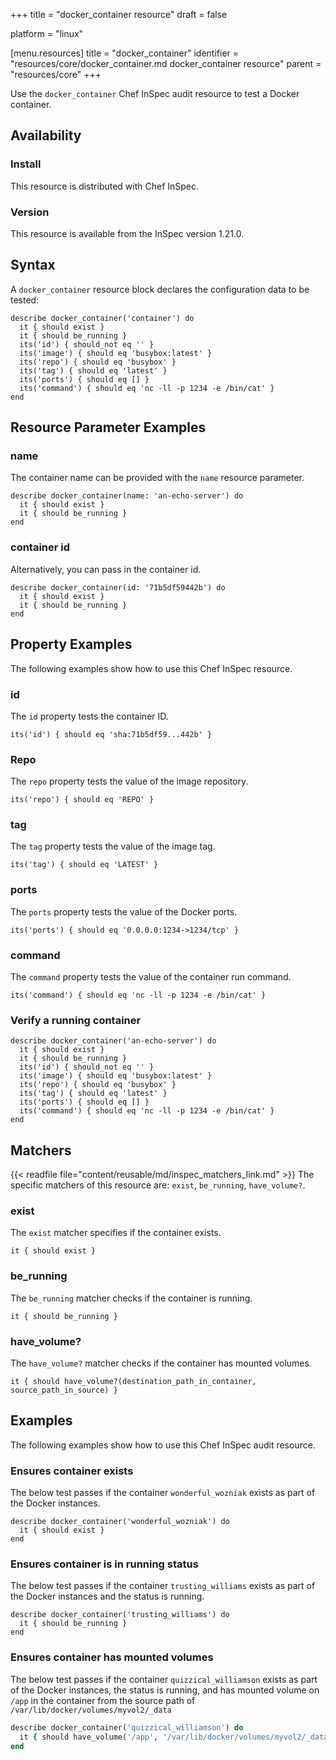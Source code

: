 +++
title = "docker_container resource"
draft = false

platform = "linux"

[menu.resources]
    title = "docker_container"
    identifier = "resources/core/docker_container.md docker_container resource"
    parent = "resources/core"
+++

Use the `docker_container` Chef InSpec audit resource to test a Docker container.

## Availability

### Install

This resource is distributed with Chef InSpec.

### Version

This resource is available from the InSpec version 1.21.0.

## Syntax

A `docker_container` resource block declares the configuration data to be tested:

    describe docker_container('container') do
      it { should exist }
      it { should be_running }
      its('id') { should_not eq '' }
      its('image') { should eq 'busybox:latest' }
      its('repo') { should eq 'busybox' }
      its('tag') { should eq 'latest' }
      its('ports') { should eq [] }
      its('command') { should eq 'nc -ll -p 1234 -e /bin/cat' }
    end

## Resource Parameter Examples

### name

The container name can be provided with the `name` resource parameter.

    describe docker_container(name: 'an-echo-server') do
      it { should exist }
      it { should be_running }
    end

### container id

Alternatively, you can pass in the container id.

    describe docker_container(id: '71b5df59442b') do
      it { should exist }
      it { should be_running }
    end

## Property Examples

The following examples show how to use this Chef InSpec resource.

### id

The `id` property tests the container ID.

    its('id') { should eq 'sha:71b5df59...442b' }

### Repo

The `repo` property tests the value of the image repository.

    its('repo') { should eq 'REPO' }

### tag

The `tag` property tests the value of the image tag.

    its('tag') { should eq 'LATEST' }

### ports

The `ports` property tests the value of the Docker ports.

    its('ports') { should eq '0.0.0.0:1234->1234/tcp' }

### command

The `command` property tests the value of the container run command.

    its('command') { should eq 'nc -ll -p 1234 -e /bin/cat' }

### Verify a running container

    describe docker_container('an-echo-server') do
      it { should exist }
      it { should be_running }
      its('id') { should_not eq '' }
      its('image') { should eq 'busybox:latest' }
      its('repo') { should eq 'busybox' }
      its('tag') { should eq 'latest' }
      its('ports') { should eq [] }
      its('command') { should eq 'nc -ll -p 1234 -e /bin/cat' }
    end

## Matchers

{{< readfile file="content/reusable/md/inspec_matchers_link.md" >}}
 The specific matchers of this resource are: `exist`, `be_running`, `have_volume?`.

### exist

The `exist` matcher specifies if the container exists.

    it { should exist }

### be_running

The `be_running` matcher checks if the container is running.

    it { should be_running }

### have_volume?

The `have_volume?` matcher checks if the container has mounted volumes.

    it { should have_volume?(destination_path_in_container, source_path_in_source) }

## Examples

The following examples show how to use this Chef InSpec audit resource.

### Ensures container exists

The below test passes if the container `wonderful_wozniak` exists as part of the Docker instances.

    describe docker_container('wonderful_wozniak') do
      it { should exist }
    end

### Ensures container is in running status

The below test passes if the container `trusting_williams` exists as part of the Docker instances and the status is running.

    describe docker_container('trusting_williams') do
      it { should be_running }
    end

### Ensures container has mounted volumes

The below test passes if the container `quizzical_williamson` exists as part of the Docker instances, the status is running, and has mounted volume on `/app` in the container from the source path of `/var/lib/docker/volumes/myvol2/_data`

```ruby
describe docker_container('quizzical_williamson') do
  it { should have_volume('/app', '/var/lib/docker/volumes/myvol2/_data') }
end
```
